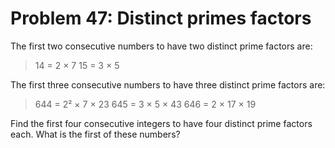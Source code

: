 # Problem 47: Distinct primes factors

The first two consecutive numbers to have two distinct prime factors are: 

>   14 = 2 × 7
>   15 = 3 × 5 

The first three consecutive numbers to have three distinct prime factors are:

>   644 = 2² × 7 × 23
>   645 = 3 × 5 × 43
>   646 = 2 × 17 × 19

Find the first four consecutive integers to have four
distinct prime factors each. What is the first of these numbers?

